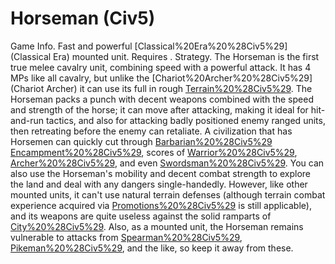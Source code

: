 # Horseman (Civ5)

Game Info.
Fast and powerful [Classical%20Era%20%28Civ5%29](Classical Era) mounted unit. Requires .
Strategy.
The Horseman is the first true melee cavalry unit, combining speed with a powerful attack. It has 4 MPs like all cavalry, but unlike the [Chariot%20Archer%20%28Civ5%29](Chariot Archer) it can use its full in rough [Terrain%20%28Civ5%29](terrain). The Horseman packs a punch with decent weapons combined with the speed and strength of the horse; it can move after attacking, making it ideal for hit-and-run tactics, and also for attacking badly positioned enemy ranged units, then retreating before the enemy can retaliate.
A civilization that has Horsemen can quickly cut through [Barbarian%20%28Civ5%29](Barbarian) [Encampment%20%28Civ5%29](encampments), scores of [Warrior%20%28Civ5%29](Warriors), [Archer%20%28Civ5%29](Archers), and even [Swordsman%20%28Civ5%29](Swordsmen). You can also use the Horseman's mobility and decent combat strength to explore the land and deal with any dangers single-handedly. However, like other mounted units, it can't use natural terrain defenses (although terrain combat experience acquired via [Promotions%20%28Civ5%29](promotions) is still applicable), and its weapons are quite useless against the solid ramparts of [City%20%28Civ5%29](cities). Also, as a mounted unit, the Horseman remains vulnerable to attacks from [Spearman%20%28Civ5%29](Spearmen), [Pikeman%20%28Civ5%29](Pikemen), and the like, so keep it away from these.
